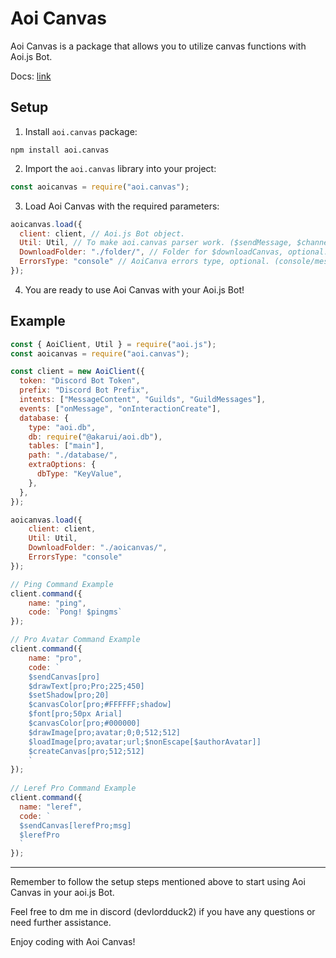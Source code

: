 
# Aoi Canvas

Aoi Canvas is a package that allows you to utilize canvas functions with Aoi.js Bot.

Docs: [link](https://aoicanvas.vercel.app/)

## Setup

1. Install `aoi.canvas` package:
```shell
npm install aoi.canvas
```

2. Import the `aoi.canvas` library into your project:
```javascript
const aoicanvas = require("aoi.canvas");
```

3. Load Aoi Canvas with the required parameters:
```javascript
aoicanvas.load({
  client: client, // Aoi.js Bot object.
  Util: Util, // To make aoi.canvas parser work. ($sendMessage, $channelSendMessage, $interactionReply, etc)
  DownloadFolder: "./folder/", // Folder for $downloadCanvas, optional.
  ErrorsType: "console" // AoiCanva errors type, optional. (console/message/none)
});
```

4. You are ready to use Aoi Canvas with your Aoi.js Bot!

## Example

```javascript
const { AoiClient, Util } = require("aoi.js");
const aoicanvas = require("aoi.canvas");

const client = new AoiClient({
  token: "Discord Bot Token",
  prefix: "Discord Bot Prefix",
  intents: ["MessageContent", "Guilds", "GuildMessages"],
  events: ["onMessage", "onInteractionCreate"],
  database: {
    type: "aoi.db",
    db: require("@akarui/aoi.db"),
    tables: ["main"],
    path: "./database/",
    extraOptions: {
      dbType: "KeyValue",
    },
  },
});

aoicanvas.load({
    client: client,
    Util: Util,
    DownloadFolder: "./aoicanvas/",
    ErrorsType: "console"
});

// Ping Command Example
client.command({
    name: "ping",
    code: `Pong! $pingms`
});

// Pro Avatar Command Example
client.command({
    name: "pro",
    code: `
    $sendCanvas[pro]
    $drawText[pro;Pro;225;450]
    $setShadow[pro;20]
    $canvasColor[pro;#FFFFFF;shadow]
    $font[pro;50px Arial]
    $canvasColor[pro;#000000]
    $drawImage[pro;avatar;0;0;512;512]
    $loadImage[pro;avatar;url;$nonEscape[$authorAvatar]]
    $createCanvas[pro;512;512]
    `
});
 
// Leref Pro Command Example
client.command({
  name: "leref",
  code: `
  $sendCanvas[lerefPro;msg]
  $lerefPro
  `
});
```

---

Remember to follow the setup steps mentioned above to start using Aoi Canvas in your aoi.js Bot.

Feel free to dm me in discord (devlordduck2) if you have any questions or need further assistance.

Enjoy coding with Aoi Canvas!
